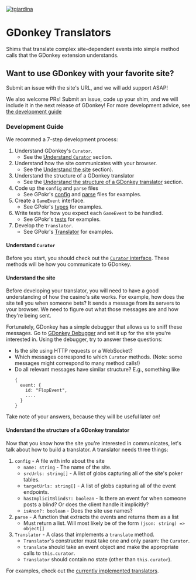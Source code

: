 [![tgiardina](https://circleci.com/gh/tgiardina/gdonkey-translators.svg?style=shield)](https://circleci.com/gh/tgiardina/gdonkey-translators.svg?style=shield)

# GDonkey Translators
Shims that translate complex site-dependent events into simple method calls that the GDonkey extension understands.

## Want to use GDonkey with your favorite site?

Submit an issue with the site's URL, and we will add support ASAP! 

We also welcome PRs! Submit an issue, code up your shim, and we will include it in the next release of GDonkey! For more development advice, see [the development guide](#development-guide)

### Development Guide

We recommed a 7-step development process:

1. Understand GDonkey's `Curator`.
    - See the [Understand `Curator`](#understand-curator) section.
2. Understand how the site communicates with your browser.
    - See the [Understand the site](#understand-the-site) section).
3. Understand the structure of a GDonkey translator 
    - See the [Understand the structure of a GDonkey translator](#understand-the-structure-of-a-gdonkey-translator) section.
4. Code up the `config` and `parse` files 
    - See GPokr's [config](https://github.com/tgiardina/gdonkey-translators/blob/master/src/translators/gpokr/config.ts) and [parse](https://github.com/tgiardina/gdonkey-translators/blob/master/src/translators/gpokr/parse.ts) files for examples.
5. Create a `GameEvent` interface.
    - See GPokr's [types](https://github.com/tgiardina/gdonkey-translators/tree/master/src/translators/gpokr/types) for examples.
6. Write tests for how you expect each `GameEvent` to be handled.
    - See GPokr's [tests](https://github.com/tgiardina/gdonkey-translators/blob/master/src/translators/gpokr/translator/Translator.test.ts) for examples.
7. Develop the `Translator`.
   - See GPokr's [Translator](https://github.com/tgiardina/gdonkey-translators/blob/master/src/translators/gpokr/translator/Translator.ts) for examples.

#### Understand `Curator`

Before you start, you should check out the [`Curator` interface](https://github.com/tgiardina/gdonkey-translators/blob/master/src/interfaces/Curator.ts). These methods will be how you communicate to GDonkey.

#### Understand the site

Before developing your translator, you will need to have a good understanding of how the casino's site works. For example, how does the site tell you when someone bets? It sends a message from its servers to your browser. We need to figure out what those messages are and how they're being sent.

Fortunately, GDonkey has a simple debugger that allows us to sniff these messages. Go to [GDonkey Debugger](https://github.com/tgiardina/gdonkey-debugger) and set it up for the site you're interested in. Using the debugger, try to answer these questions:

- Is the site using HTTP requests or a WebSocket?
- Which messages correspond to which `Curator` methods. (Note: some messages might correspond to many method calls!)
- Do all relevant messages have similar structure? E.g., something like
    ```
    {
      event: {
        id: "FlopEvent",
        ....
      }
    } 
    ```
Take note of your answers, because they will be useful later on!

#### Understand the structure of a GDonkey translator

Now that you know how the site you're interested in communicates, let's talk about how to build a translator.  A translator needs three things:

1. `config` - A file with info about the site
   - `name: string` - The name of the site.
   - `srcUrls: string[]` - A list of globs capturing all of the site's poker tables.
   - `targetUrls: string[]` - A list of globs capturing all of the event endpoints. 
   - `hasImplicitBlinds?: boolean` - Is there an event for when someone posts a blind? Or does the client handle it implicitly?
    - `isAnon?: boolean` - Does the site use names?
2. `parse` - A function that extracts the events and returns them as a list
    - Must return a list. Will most likely be of the form `(json: string) => object[]`
4. `Translator` - A class that implements a `translate` method. 
   - `Translator`'s constructor must take one and only param: the `Curator`. 
   - `translate` should take an event object and make the appropriate calls to `this.curator`.
   - `Translator` should contain no state (other than `this.curator`).



For examples, check out the [currently implemented translators](https://github.com/tgiardina/gdonkey-translators/tree/master/src/translators). 

